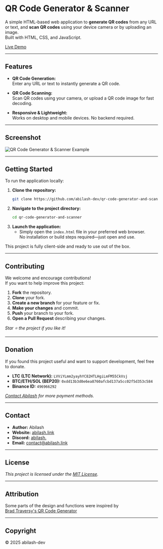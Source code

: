 # QR Code Generator & Scanner

A simple HTML-based web application to **generate QR codes** from any URL or text, and **scan QR codes** using your device camera or by uploading an image.  
Built with HTML, CSS, and JavaScript.

[Live Demo](https://abilash-dev.github.io/qr-code-generator-and-scanner/)

---

## Features

- **QR Code Generation:**  
  Enter any URL or text to instantly generate a QR code.

- **QR Code Scanning:**  
  Scan QR codes using your camera, or upload a QR code image for fast decoding.

- **Responsive & Lightweight:**  
  Works on desktop and mobile devices. No backend required.

---

## Screenshot

![QR Code Generator & Scanner Example](https://abilash.link/api/uploads/image(18).png)

---

## Getting Started

To run the application locally:

1. **Clone the repository:**
    ```bash
    git clone https://github.com/abilash-dev/qr-code-generator-and-scanner.git
    ```
2. **Navigate to the project directory:**
    ```bash
    cd qr-code-generator-and-scanner
    ```
3. **Launch the application:**
    - Simply open the `index.html` file in your preferred web browser.  
      No installation or build steps required—just open and use.

This project is fully client-side and ready to use out of the box.

---

## Contributing

We welcome and encourage contributions!  
If you want to help improve this project:

1. **Fork** the repository.
2. **Clone** your fork.
3. **Create a new branch** for your feature or fix.
4. **Make your changes** and commit.
5. **Push** your branch to your fork.
6. **Open a Pull Request** describing your changes.

_Star ⭐ the project if you like it!_

---

## Donation

If you found this project useful and want to support development, feel free to donate.

- **LTC (LTC Network):** `LVViYLmm2yayhYC82HTLHgiLmFM55CkVsj`
- **BTC/ETH/SOL (BEP20):** `0xdd13b3d0e6ea8760afcbd137a5cc02f5d353c584`
- **Binance ID:** `496966292`

*[Contact Abilash](#contact) for more payment methods.*

---

## Contact

- **Author:** Abilash  
- **Website:** [abilash.link](https://abilash.link)  
- **Discord:** [abilash.](https://abilash.link/discord)  
- **Email:** contact@abilash.link  

---

## License

_This project is licensed under the [MIT License](LICENSE)._

---

## Attribution

Some parts of the design and functions were inspired by  
[Brad Traversy's QR Code Generator](https://github.com/bradtraversy/qr-code-generator)

---

## Copyright

&copy; 2025 abilash-dev

